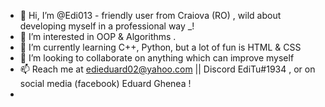 - 👋 Hi, I’m @Edi013 - friendly user from Craiova (RO) , wild about developing myself in a professional way _!
- 👀 I’m interested in OOP & Algorithms  .  
- 🌱 I’m currently learning C++, Python, but a lot of fun is HTML & CSS 
- 💞️ I’m looking to collaborate on anything which can improve myself  
- 📫 Reach me at edieduard02@yahoo.com || Discord EdiTu#1934 , or on social media (facebook) Eduard Ghenea ! 
- 






<!---
Edi013/Edi013 is a ✨ special ✨ repository because its `README.md` (this file) appears on your GitHub profile.
You can click the Preview link to take a look at your changes.
--->
